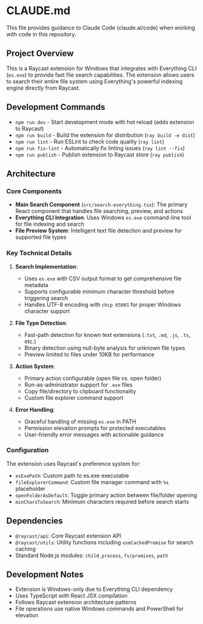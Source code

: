 # CLAUDE.md

This file provides guidance to Claude Code (claude.ai/code) when working with code in this repository.

## Project Overview

This is a Raycast extension for Windows that integrates with Everything CLI (`es.exe`) to provide fast file search capabilities. The extension allows users to search their entire file system using Everything's powerful indexing engine directly from Raycast.

## Development Commands

- `npm run dev` - Start development mode with hot reload (adds extension to Raycast)
- `npm run build` - Build the extension for distribution (`ray build -e dist`)
- `npm run lint` - Run ESLint to check code quality (`ray lint`)  
- `npm run fix-lint` - Automatically fix linting issues (`ray lint --fix`)
- `npm run publish` - Publish extension to Raycast store (`ray publish`)

## Architecture

### Core Components

- **Main Search Component** (`src/search-everything.tsx`): The primary React component that handles file searching, preview, and actions
- **Everything CLI Integration**: Uses Windows `es.exe` command-line tool for file indexing and search
- **File Preview System**: Intelligent text file detection and preview for supported file types

### Key Technical Details

1. **Search Implementation**: 
   - Uses `es.exe` with CSV output format to get comprehensive file metadata
   - Supports configurable minimum character threshold before triggering search
   - Handles UTF-8 encoding with `chcp 65001` for proper Windows character support

2. **File Type Detection**:
   - Fast-path detection for known text extensions (`.txt`, `.md`, `.js`, `.ts`, etc.)
   - Binary detection using null-byte analysis for unknown file types
   - Preview limited to files under 10KB for performance

3. **Action System**:
   - Primary action configurable (open file vs. open folder)
   - Run-as-administrator support for `.exe` files
   - Copy file/directory to clipboard functionality
   - Custom file explorer command support

4. **Error Handling**:
   - Graceful handling of missing `es.exe` in PATH
   - Permission elevation prompts for protected executables
   - User-friendly error messages with actionable guidance

### Configuration

The extension uses Raycast's preference system for:
- `esExePath`: Custom path to es.exe executable
- `fileExplorerCommand`: Custom file manager command with `%s` placeholder
- `openFolderAsDefault`: Toggle primary action between file/folder opening
- `minCharsToSearch`: Minimum characters required before search starts

## Dependencies

- `@raycast/api`: Core Raycast extension API
- `@raycast/utils`: Utility functions including `useCachedPromise` for search caching
- Standard Node.js modules: `child_process`, `fs/promises`, `path`

## Development Notes

- Extension is Windows-only due to Everything CLI dependency
- Uses TypeScript with React JSX compilation
- Follows Raycast extension architecture patterns
- File operations use native Windows commands and PowerShell for elevation